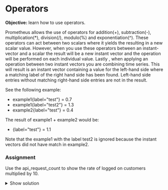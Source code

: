 # Operators
**Objective:** learn how to use operators.

Prometheus allows the use of operators for addition(+), subtraction(-), multiplication(\*), division(/), modulo(%) 
and exponentiation(^). These operators can act between two scalars where it yields the resulting in a new scalar value. 
However, when you use these operators between an instant-vector and a scalar the result will be a new instant vector 
and the operation will be performed on each individual value. 
Lastly , when applying an operation between two instant vectors you are combining time series. 
This will result is an instant vector containing a value for the left-hand side where a matching label of 
the right hand side has been found. Left-hand side entries without matching right-hand side entries are not in the result.

See the following example:
  * example1{label="test"} = 0.7
  * example1{label="test2"} = 1.3
  * example2{label="test"} = 0.4

The result of example1 + example2 would be:
  * {label="test"} = 1.1

Note that the example1 with the label test2 is ignored because the instant vectors did not have match in example2.

### Assignment
Use the api_request_count to show the rate of logged on customers multiplied by 10.

<details>
  <summary>Show solution</summary>
  
  **Solution**. You should have filled in: ```rate(api_request_count[1m])*10```
</details>
